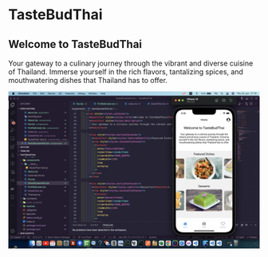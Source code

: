 # TasteBudThai

## Welcome to TasteBudThai

Your gateway to a culinary journey through the vibrant and diverse cuisine of Thailand. Immerse yourself in the rich flavors, tantalizing spices, and mouthwatering dishes that Thailand has to offer.

![Alt text](image.png)
